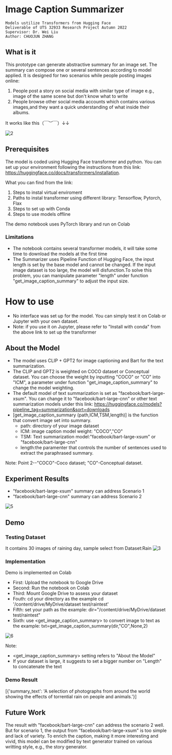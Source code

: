 # Image Caption Summarizer 
        
	Models ustilize Transformers from Hugging Face
	Deliverable of UTS 32933 Research Project Autumn 2022
	Supervisor: Dr. Wei Liu
	Author: CHUOJUN ZHANG

## What is it
This prototype can generate abstractive summary for an image set.
The summary can compose one or several sentences according to model applied.
It is designed for two scenarios while people posting images online:
1. People post a story on social media with similar type of image e.g., image of the same scene
   but don't know what to write
2. People browse other social media accounts which contains various images,and they want a quick 
   understanding of what inside their albums. 
   
It works like this（￣︶￣）↓↓

![2](https://user-images.githubusercontent.com/104782412/198533437-02741833-a6e7-4fa2-bc57-e15243b0b3d8.jpg)
## Prerequisites
The model is coded using Hugging Face transformer and python.
You can set up your environment following the instructions from this link:
https://huggingface.co/docs/transformers/installation. 

What you can find from the link:
1. Steps to instal virtual enviroment 
2. Paths to instal transformer using different library: Tensorflow, Pytorch, Flax
3. Steps to set up with Conda
4. Steps to use models offline

The demo notebook uses PyTorch library and run on Colab
### Limitations
- The notebook contains several transformer models, it will take some time to download the models at the first time 
- The Summarizer uses Pipeline Function of Hugging Face, the input length is set by the base model and cannot be changed.
If the input image dataset is too large, the model will disfunction.To solve this problem, you can manipulate parameter "length" under function "get_image_caption_summary" to adjust the input size. 

# How to use
- No interface was set up for the model. You can simply test it on Colab or Jupyter with your own dataset.
- Note: if you use it on Jupyter, please refer to "Install with conda" from the above link to set up the transformer
## About the Model
- The model uses CLIP + GPT2 for image captioning and Bart for the text summarization. 
- The CLIP and GPT2 is weighted on COCO dataset or Conceptual dataset. You can choose the weight by inputting "COCO" or "CO" into "ICM", 
  a parameter under function "get_image_caption_summary" to change the model weighting. 
- The default model of text summarization is set as "facebook/bart-large-xsum". You can change it to "facebook/bart-large-cnn" or other text    summarization models under this link: https://huggingface.co/models?pipeline_tag=summarization&sort=downloads
- [get_image_caption_summary (path,ICM,TSM,length)] is the function that convert image set into summary.
   - path: directory of your image dataset   
   - ICM: image caption model weight: "COCO","CO"  
   - TSM: Text summarization model:"facebook/bart-large-xsum" or "facebook/bart-large-cnn" 
   - length:the paramenter that controls the number of sentences used to extract the paraphrased summary.

Note: Point 2--"COCO"-Coco dataset; "CO"-Conceptual dataset.

## Experiment Results
- "facebook/bart-large-xsum" summary can address Scenario 1
- "facebook/bart-large-cnn" summary can address Scenario 2

  
![5](https://user-images.githubusercontent.com/104782412/198614070-45cecfdc-ee00-49bb-98b8-e64784660663.jpg)

## Demo
### Testing Dataset
It contains 30 images of raining day, sample select from Dataset:Rain 
![3](https://user-images.githubusercontent.com/104782412/198552028-754be5d4-c224-4d81-a47e-623572fd5180.jpg)
### Implementation
Demo is implemented on Colab

- First: Upload the notebook to Google Drive
- Second: Run the notebook on Colab
- Third: Mount Google Drive to assess your dataset
- Fouth: cd your directory as the example cd '/content/drive/MyDrive/dataset test/raintest'
- Fifth: set your path as the example: dir="/content/drive/MyDrive/dataset test/raintest"
- Sixth: use <get_image_caption_summary> to convert image to text as the example: txt=get_image_caption_summary(dir,"CO",None,2)

![6](https://user-images.githubusercontent.com/104782412/198609030-57b2a2a3-54be-44b1-9e97-205d2df8daaf.jpg)

Note: 
- <get_image_caption_summary> setting refers to "About the Model"
- If your dataset is large, it suggests to set a bigger number on "Length" to concatenate the text
### Demo Result
[{'summary_text': 'A selection of photographs from around the world showing the effects of torrential rain on people and animals.'}]
## Future Work
The result with "facebook/bart-large-cnn" can address the scenario 2 well. But for scenario 1, the output from "facebook/bart-large-xsum" is too simple and lack of variety. To enrich the caption, making it more interesting and vivid, this model can be modified by text generator trained on various writting style, e.g., the story generator.  
